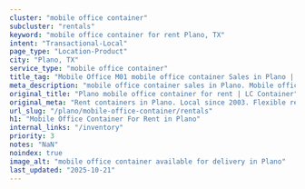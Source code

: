 ```yaml
---
cluster: "mobile office container"
subcluster: "rentals"
keyword: "mobile office container for rent Plano, TX"
intent: "Transactional-Local"
page_type: "Location-Product"
city: "Plano, TX"
service_type: "mobile office container"
title_tag: "Mobile Office M01 mobile office container Sales in Plano | LC Container"
meta_description: "mobile office container sales in Plano. Mobile office containers for workspace solutions. Fast delivery, competitive pricing. Serving mobile office container area. Quote ID: 69C. Call (214) 524-4168 for your free quote today."
original_title: "Plano mobile office container for rent | LC Container"
original_meta: "Rent containers in Plano. Local since 2003. Flexible rental terms. Same-week delivery available. Get your free quote — call (214) 524-4168 today."
url_slug: "/plano/mobile-office-container/rentals"
h1: "Mobile Office Container For Rent in Plano"
internal_links: "/inventory"
priority: 3
notes: "NaN"
noindex: true
image_alt: "mobile office container available for delivery in Plano"
last_updated: "2025-10-21"
---
```


<!-- TODO: Add unique city/inventory copy, images, and internal links here. -->
